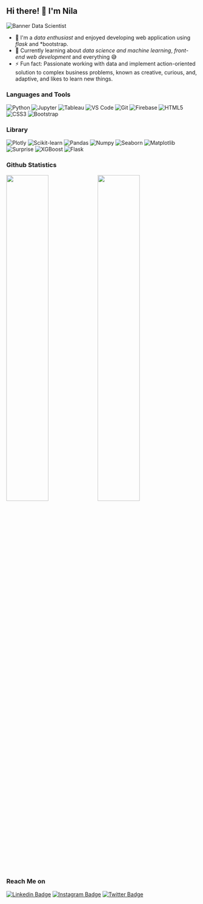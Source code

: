 ## Hi there! 👋 I'm Nila

![Banner Data Scientist](https://user-images.githubusercontent.com/73053128/181452559-ffdf9240-927c-4514-8bea-d223f116af41.jpeg)

- 🚀 I'm a *data enthusiast* and enjoyed developing web application using *flask* and *bootstrap. 
- 🌱 Currently learning about *data science and machine learning*, *front-end web development* and everything 😅
- ⚡ Fun fact: Passionate working with data and implement action-oriented solution to complex business problems, known as creative, curious, and, adaptive, and likes to learn new things.
 
### Languages and Tools 

![Python](http://img.shields.io/badge/-Python-3776AB?style=flat-square&logo=python&logoColor=ffffff)
![Jupyter](https://img.shields.io/badge/-Jupyter-%23F05040?style=flat-square&logo=jupyter&logoColor=ffffff)
![Tableau](https://img.shields.io/badge/-Tableau-informational)
![VS Code](http://img.shields.io/badge/-VS%20Code-007ACC?style=flat-square&logo=visual-studio-code&logoColor=ffffff)
![Git](https://img.shields.io/badge/-Git-%23F05032?style=flat-square&logo=git&logoColor=%23ffffff)
![Firebase](https://img.shields.io/badge/-Firebase-FFCA28?style=flat-square&logo=firebase&logoColor=000000)
![HTML5](https://img.shields.io/badge/-HTML5-%23E44D27?style=flat-square&logo=html5&logoColor=ffffff)
![CSS3](https://img.shields.io/badge/-CSS3-%231572B6?style=flat-square&logo=css3)
![Bootstrap](https://img.shields.io/badge/-Bootstrap-563D7C?style=flat-square&logo=Bootstrap&logoColor=ffffff)

### Library
![Plotly](https://img.shields.io/badge/-Plotly-green)
![Scikit-learn](https://img.shields.io/badge/-Scikit--learn-yellow)
![Pandas](https://img.shields.io/badge/-Pandas-black)
![Numpy](https://img.shields.io/badge/-Numpy-orange)
![Seaborn](https://img.shields.io/badge/-Seaborn-blue)
![Matplotlib](https://img.shields.io/badge/-Matplotlib-red)
![Surprise](https://img.shields.io/badge/-Surprise-pink)
![XGBoost](https://img.shields.io/badge/-XGBoost-blueviolet)
![Flask](https://img.shields.io/badge/-Flask-black)

  
### Github Statistics
<p align=left>
  <img width="47%" src="https://github-readme-stats.vercel.app/api?username=uildanila&show_icons=true&hide_border=true&theme=algolia" />
  <img width="47%" src="https://github-readme-streak-stats.herokuapp.com/?user=uildanila&hide_border=true&theme=algolia" />
</p>


### Reach Me on

[![Linkedin Badge](https://img.shields.io/badge/-Linkedin-0077B5?style=flat-square&logo=Linkedin&logoColor=white&link=https://www.linkedin.com/in/nila-wildanul-husna/)](https://www.linkedin.com/in/nila-wildanul-husna/)
[![Instagram Badge](https://img.shields.io/badge/-Instagram-purple?style=flat-square&logo=instagram&logoColor=white&link=https://www.instagram.com/uildanila/)](https://www.instagram.com/uildanila/)
[![Twitter Badge](https://img.shields.io/badge/-Twitter-1DA1F2?style=flat-square&logo=twitter&logoColor=white&link=https://twitter.com/uildanila/)](https://twitter.com/uildanila/)

